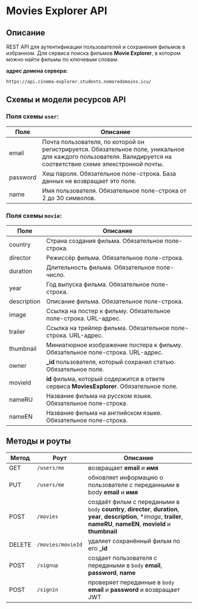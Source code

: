 # Movies Explorer API

## Описание

REST API для аутентификации пользователей и сохранения фильмов в избранном. Для сервиса поиска фильмов **Movie Explorer**, в котором можно найти фильмы по ключевым словам.

**адрес домена сервера:**

`https://api.cinema-explorer.students.nomoredomains.icu/`

## Схемы и модели ресурсов API

### Поля схемы `user`:

Поле | Описание
-----|------------
email | Почта пользователя, по которой он регистрируется. Обязательное поле, уникальное для каждого пользователя. Валидируется на соответствие схеме элекстронной почты.
password | Хеш пароля. Обязательное поле-строка. База данных не возвращает это поле.
name | Имя пользователя. Обязательное поле-строка от 2 до 30 символов.

### Поля схемы `movie`:

Поле | Описание
-----|------------
country | Страна создания фильма. Обязательное поле-строка.
director | Режиссёр фильма. Обязательное поле-строка.
duration | Длительность фильма. Обязательное поле-число.
year | Год выпуска фильма. Обязательное поле-строка.
description | Описание фильма. Обязательное поле-строка.
image | Cсылка на постер к фильму. Обязательное поле-строка. URL-адрес.
trailer | Cсылка на трейлер фильма. Обязательное поле-строка. URL-адрес.
thumbnail | Миниатюрное изображение постера к фильму. Обязательное поле-строка. URL-адрес.
owner | **_id** пользователя, который сохранил статью. Обязательное поле.
movieId | **id** фильма, который содержится в ответе сервиса **MoviesExplorer**. Обязательное поле.
nameRU | Название фильма на русском языке. Обязательное поле-строка.
nameEN | Название фильма на английском языке. Обязательное поле-строка.

## Методы и роуты

Метод | Роут | Описание
----- |------|---------
GET | `/users/me` | возвращает **email** и **имя**
PUT | `/users/me` | обновляет информацию о пользователе с переданными в body **email** и **имя**
POST | `/movies` | создаёт фильм с передаными в `body` **country**, **director**, **duration**, **year**, **description**, **image*, **trailer**, **nameRU**, **nameEN**, **movieId** и **thumbnail**
DELETE | `/movies/movieId` | удаляет сохранённый фильм по его **_id**
POST | `/signup` | создает пользователя с передаными в `body` **email**, **password**, **name**
POST | `/signin` | проверяет переданные в `body` **email** и **password** и возвращает JWT

